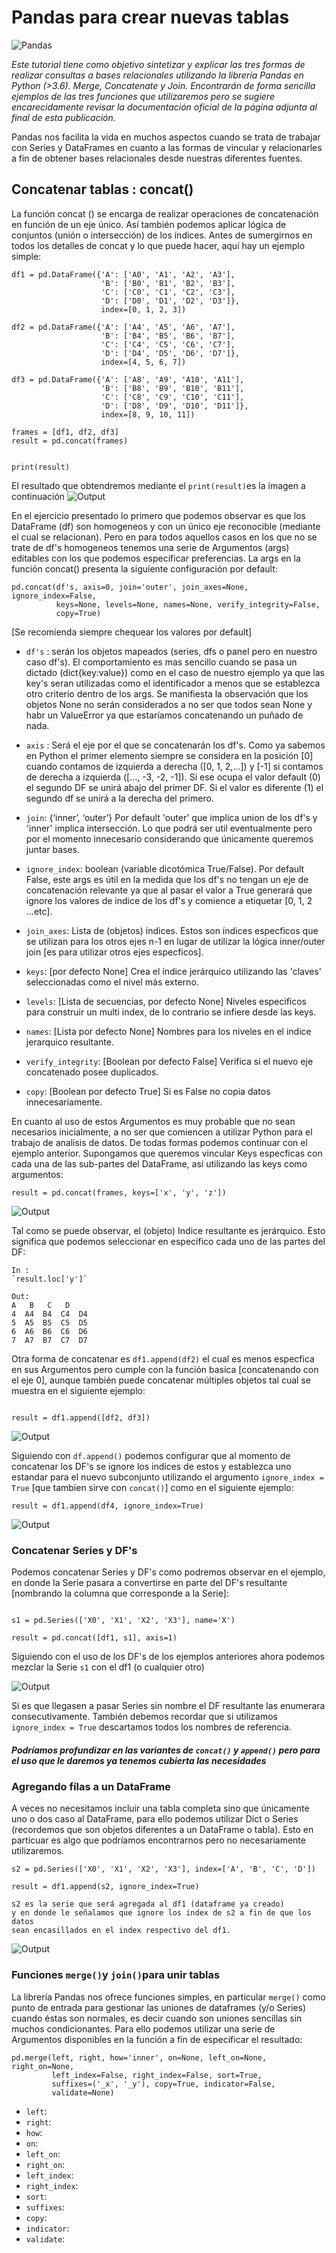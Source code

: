 # Pandas para crear nuevas tablas
![Pandas](https://cdn-images-1.medium.com/max/800/1*bxWjusjpwm3PHP4q6lWnQQ.png)


*Este tutorial tiene como objetivo sintetizar y explicar las tres formas de realizar consultas a bases relacionales utilizando la librería Pandas en Python (>3.6). Merge, Concatenate y Join.
Encontrarán de forma sencilla ejemplos de las tres funciones que utilizaremos pero se sugiere encarecidamente revisar la documentación oficial de la página adjunta al final de esta publicación.*

Pandas nos facilita la vida en muchos aspectos cuando se trata de trabajar con Series y DataFrames en cuanto a las formas de vincular y relacionarles a fin de obtener bases relacionales desde nuestras diferentes fuentes.

## Concatenar tablas : concat() 

La función concat () se encarga de realizar operaciones de concatenación en función de un eje único. Así también podemos aplicar lógica de conjuntos (unión o intersección) de los índices.
Antes de sumergirnos en todos los detalles de concat y lo que puede hacer, aquí hay un ejemplo simple:


~~~~
df1 = pd.DataFrame({'A': ['A0', 'A1', 'A2', 'A3'],
                    'B': ['B0', 'B1', 'B2', 'B3'],
                    'C': ['C0', 'C1', 'C2', 'C3'],
                    'D': ['D0', 'D1', 'D2', 'D3']},
                    index=[0, 1, 2, 3])

df2 = pd.DataFrame({'A': ['A4', 'A5', 'A6', 'A7'],
                    'B': ['B4', 'B5', 'B6', 'B7'],
                    'C': ['C4', 'C5', 'C6', 'C7'],
                    'D': ['D4', 'D5', 'D6', 'D7']},
                    index=[4, 5, 6, 7])

df3 = pd.DataFrame({'A': ['A8', 'A9', 'A10', 'A11'],
                    'B': ['B8', 'B9', 'B10', 'B11'],
                    'C': ['C8', 'C9', 'C10', 'C11'],
                    'D': ['D8', 'D9', 'D10', 'D11']},
                    index=[8, 9, 10, 11])

frames = [df1, df2, df3]
result = pd.concat(frames)


print(result)

~~~~
El resultado que obtendremos mediante el `print(result)`es la imagen a continuación 
![Output](https://pandas.pydata.org/pandas-docs/version/0.23.0/_images/merging_concat_basic.png)

En el ejercicio presentado lo primero que podemos observar es que los DataFrame (df) son homogeneos y con un único eje reconocible (mediante el cual se relacionan). Pero en para todos aquellos casos en los que no se trate de df's homogeneos tenemos una serie de Argumentos (args) editables con los que podemos especificar preferencias.
La args en la función concat() presenta la siguiente configuración por default:

~~~~
pd.concat(df's, axis=0, join='outer', join_axes=None, ignore_index=False,
          keys=None, levels=None, names=None, verify_integrity=False,
          copy=True)
~~~~
[Se recomienda siempre chequear los valores por default]

* `df's` : serán los objetos mapeados (series, dfs o panel pero en nuestro caso df's). El comportamiento es mas sencillo cuando se pasa un dictado (dict{key:value}) como en el caso de nuestro ejemplo ya que las key's seran utilizadas como el identificador a menos que se establezca otro criterio dentro de los args. Se manifiesta la observación que los objetos None no serán considerados a no ser que todos sean None y habr un ValueError ya que estaríamos concatenando un puñado de nada.   

* `axis` : Será el eje por el que se concatenarán los df's. Como ya sabemos en Python el primer elemento siempre se considera en la posición [0] cuando contamos de izquierda a derecha ([0, 1, 2,...]) y [-1] si contamos de derecha a izquierda ([..., -3, -2, -1]). Si ese ocupa el valor default (0) el segundo DF se unirá abajo del primer DF. Si el valor es diferente (1) el segundo df se unirá a la derecha del primero. 

* `join`: {‘inner’, ‘outer’} Por default 'outer' que implica union de los df's y 'inner' implica intersección. Lo que podrá ser util eventualmente pero por el momento innecesario considerando que únicamente queremos juntar bases.

* `ignore_index`: boolean (variable dicotómica True/False). Por default False, este args es útil en la medida que los df's no tengan un eje de concatenación relevante ya que al pasar el valor a True generará que ignore los valores de indice de los df's y comience a etiquetar [0, 1, 2 ...etc].

* `join_axes`: Lista de (objetos) índices. Estos son índices especficos que se utilizan para los otros ejes n-1 en lugar de utilizar la lógica inner/outer join [es para utilizar otros ejes especficos].

* `keys`: [por defecto None] Crea el índice jerárquico utilizando las 'claves' seleccionadas como el nivel más externo.

* `levels`: [Lista de secuencias, por defecto None] Niveles especificos para construir un multi index, de lo contrario se infiere desde las keys.

* `names`: [Lista por defecto None] Nombres para los niveles en el indice jerarquico resultante.

* `verify_integrity`: [Boolean por defecto False] Verifica si el nuevo eje concatenado posee duplicados.

* `copy`: [Boolean por defecto True] Si es False no copia datos innecesariamente. 

En cuanto al uso de estos Argumentos es muy probable que no sean necesarios inicialmente, a no ser que comiencen a utilizar Python para el trabajo de analisis de datos. De todas formas podemos continuar con el ejemplo anterior. Supongamos que queremos vincular Keys especficas con cada una de las sub-partes del DataFrame, así utilizando las keys como argumentos: 

`result = pd.concat(frames, keys=['x', 'y', 'z'])`

![Output](https://pandas.pydata.org/pandas-docs/version/0.23.0/_images/merging_concat_keys.png)

Tal como se puede observar, el (objeto) Indice resultante es jerárquico. Esto significa que podemos seleccionar en especifico cada uno de las partes del DF:

~~~~
In :
`result.loc['y']` 

Out: 
A   B   C   D
4  A4  B4  C4  D4
5  A5  B5  C5  D5
6  A6  B6  C6  D6
7  A7  B7  C7  D7
~~~~

Otra forma de concatenar es `df1.append(df2)` el cual es menos especfica en sus Argumentos pero cumple con la función basica [concatenando con el eje 0], aunque también puede concatenar múltiples objetos tal cual se muestra en el siguiente ejemplo: 

~~~~

result = df1.append([df2, df3])

~~~~

![Output](https://pandas.pydata.org/pandas-docs/version/0.23.0/_images/merging_append3.png)

Siguiendo con `df.append()` podemos configurar que al momento de concatenar los DF's se ignore los indices de estos y establezca uno estandar para el nuevo subconjunto utilizando el argumento `ignore_index = True` [que tambien sirve con `concat()`] como en el siguiente ejemplo:

~~~~
result = df1.append(df4, ignore_index=True)
~~~~

![Output](https://pandas.pydata.org/pandas-docs/version/0.23.0/_images/merging_concat_ignore_index.png)

### Concatenar Series y DF's
Podemos concatenar Series y DF's como podremos observar en el ejemplo, en donde la Serie pasara a convertirse en parte del DF's resultante [nombrando la columna que corresponde a la Serie]:

~~~~

s1 = pd.Series(['X0', 'X1', 'X2', 'X3'], name='X') 

result = pd.concat([df1, s1], axis=1) 
~~~~

Siguiendo con el uso de los DF's de los ejemplos anteriores ahora podemos mezclar la Serie `s1` con el df1 (o cualquier otro)

![Output](https://pandas.pydata.org/pandas-docs/version/0.23.0/_images/merging_concat_mixed_ndim.png)

Si es que llegasen a pasar Series sin nombre el DF resultante las enumerara consecutivamente. También debemos recordar que si utilizamos `ignore_index = True` descartamos todos los nombres de referencia.

##### Podríamos profundizar en las variantes de `concat()` y `append()` pero para el uso que le daremos ya tenemos cubierta las necesidades

### Agregando fílas a un DataFrame

A veces no necesitamos incluir una tabla completa sino que únicamente uno o dos caso al DataFrame, para ello podemos utilizar Dict o Series (recordemos que son objetos diferentes a un DataFrame o tabla). Esto en particuar es algo que podríamos encontrarnos pero no necesariamente utilizaremos.

~~~~
s2 = pd.Series(['X0', 'X1', 'X2', 'X3'], index=['A', 'B', 'C', 'D'])

result = df1.append(s2, ignore_index=True)

s2 es la serie que será agregada al df1 (dataframe ya creado)
y en donde le señalamos que ignore los index de s2 a fin de que los datos 
sean encasillados en el index respectivo del df1.
~~~~

![Output](https://pandas.pydata.org/pandas-docs/stable/_images/merging_append_series_as_row.png)

### Funciones `merge()`y `join()`para unir tablas

La librería Pandas nos ofrece funciones simples, en particular `merge()` como punto de entrada para gestionar las uniones de dataframes (y/o Series) cuando éstas son normales, es decir cuando son uniones sencillas sin muchos condicionantes.
Para ello podemos utilizar una serie de Argumentos disponibles en la función a fin de especificar el resultado:

~~~~
pd.merge(left, right, how='inner', on=None, left_on=None, right_on=None,
         left_index=False, right_index=False, sort=True,
         suffixes=('_x', '_y'), copy=True, indicator=False,
         validate=None)
~~~~

* `left`: 
* `right`:
* `how`: 
* `on`:
* `left_on`: 
* `right_on`:
* `left_index`:
* `right_index`:
* `sort`:
* `suffixes`: 
* `copy`:
* `indicator`:
* `validate`:




















